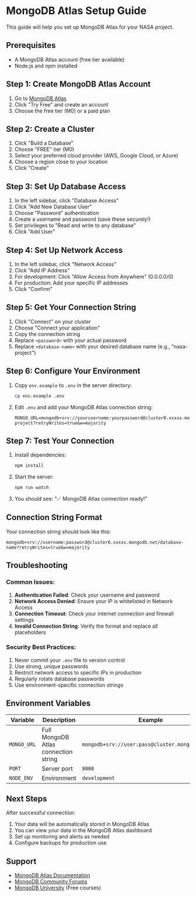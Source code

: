 # MongoDB Atlas Setup Guide

This guide will help you set up MongoDB Atlas for your NASA project.

## Prerequisites
- A MongoDB Atlas account (free tier available)
- Node.js and npm installed

## Step 1: Create MongoDB Atlas Account

1. Go to [MongoDB Atlas](https://www.mongodb.com/atlas)
2. Click "Try Free" and create an account
3. Choose the free tier (M0) or a paid plan

## Step 2: Create a Cluster

1. Click "Build a Database"
2. Choose "FREE" tier (M0)
3. Select your preferred cloud provider (AWS, Google Cloud, or Azure)
4. Choose a region close to your location
5. Click "Create"

## Step 3: Set Up Database Access

1. In the left sidebar, click "Database Access"
2. Click "Add New Database User"
3. Choose "Password" authentication
4. Create a username and password (save these securely!)
5. Set privileges to "Read and write to any database"
6. Click "Add User"

## Step 4: Set Up Network Access

1. In the left sidebar, click "Network Access"
2. Click "Add IP Address"
3. For development: Click "Allow Access from Anywhere" (0.0.0.0/0)
4. For production: Add your specific IP addresses
5. Click "Confirm"

## Step 5: Get Your Connection String

1. Click "Connect" on your cluster
2. Choose "Connect your application"
3. Copy the connection string
4. Replace `<password>` with your actual password
5. Replace `<database-name>` with your desired database name (e.g., "nasa-project")

## Step 6: Configure Your Environment

1. Copy `env.example` to `.env` in the server directory:
   ```bash
   cp env.example .env
   ```

2. Edit `.env` and add your MongoDB Atlas connection string:
   ```
   MONGO_URL=mongodb+srv://yourusername:yourpassword@cluster0.xxxxx.mongodb.net/nasa-project?retryWrites=true&w=majority
   ```

## Step 7: Test Your Connection

1. Install dependencies:
   ```bash
   npm install
   ```

2. Start the server:
   ```bash
   npm run watch
   ```

3. You should see: "✅ MongoDB Atlas connection ready!"

## Connection String Format

Your connection string should look like this:
```
mongodb+srv://username:password@cluster0.xxxxx.mongodb.net/database-name?retryWrites=true&w=majority
```

## Troubleshooting

### Common Issues:

1. **Authentication Failed**: Check your username and password
2. **Network Access Denied**: Ensure your IP is whitelisted in Network Access
3. **Connection Timeout**: Check your internet connection and firewall settings
4. **Invalid Connection String**: Verify the format and replace all placeholders

### Security Best Practices:

1. Never commit your `.env` file to version control
2. Use strong, unique passwords
3. Restrict network access to specific IPs in production
4. Regularly rotate database passwords
5. Use environment-specific connection strings

## Environment Variables

| Variable | Description | Example |
|----------|-------------|---------|
| `MONGO_URL` | Full MongoDB Atlas connection string | `mongodb+srv://user:pass@cluster.mongodb.net/db` |
| `PORT` | Server port | `8000` |
| `NODE_ENV` | Environment | `development` |

## Next Steps

After successful connection:
1. Your data will be automatically stored in MongoDB Atlas
2. You can view your data in the MongoDB Atlas dashboard
3. Set up monitoring and alerts as needed
4. Configure backups for production use

## Support

- [MongoDB Atlas Documentation](https://docs.atlas.mongodb.com/)
- [MongoDB Community Forums](https://developer.mongodb.com/community/forums/)
- [MongoDB University](https://university.mongodb.com/) (Free courses)

